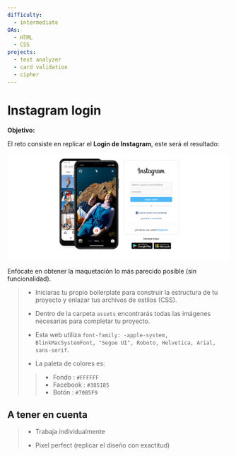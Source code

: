 ```yaml
---
difficulty:
  - intermediate
OAs:
  - HTML
  - CSS
projects:
  - text analyzer
  - card validation
  - cipher
---
```


# Instagram login

__Objetivo:__

El reto consiste en replicar el __Login de Instagram__, este será el resultado:

![Instagram login](fullpage.png)

Enfócate en obtener la maquetación
lo más parecido posible (sin funcionalidad).

> - Iniciaras tu propio boilerplate para construir la estructura de tu proyecto y
enlazar tus archivos de estilos (CSS).
>
> - Dentro de la carpeta `assets` encontrarás todas
 las imágenes necesarias para completar tu proyecto.
>
> - Esta web utiliza `font-family: -apple-system, BlinkMacSystemFont,
"Segoe UI", Roboto, Helvetica, Arial,
sans-serif`.
>
> - La paleta de colores es:
> >
> > - Fondo : `#FFFFFF`
> > - Facebook : `#385185`
> > - Botón : `#70B5F9`
>
## A tener en cuenta

> - Trabaja individualmente
>
> - Pixel perfect (replicar el diseño con exactitud)
>
